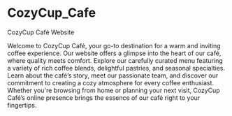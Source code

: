 # CozyCup_Cafe

CozyCup Café Website

Welcome to CozyCup Café, your go-to destination for a warm and inviting coffee experience. Our website offers a glimpse into the heart of our café, where quality meets comfort. Explore our carefully curated menu featuring a variety of rich coffee blends, delightful pastries, and seasonal specialties. Learn about the café’s story, meet our passionate team, and discover our commitment to creating a cozy atmosphere for every coffee enthusiast. Whether you're browsing from home or planning your next visit, CozyCup Café’s online presence brings the essence of our café right to your fingertips.






